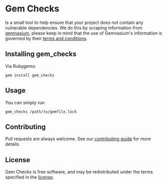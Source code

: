 # Gem Checks
Is a small tool to help ensure that your project does not contain any vulnerable dependencies.
We do this by scraping information from [gemnasium](https://gemnasium.com),
please keep in mind that the use of Gemnasium's information is governed by their [terms and conditions](https://gemnasium.com/terms).

## Installing gem_checks
Via Rubygems:
```
gem install gem_checks
```

## Usage
You can simply run
```
gem_checks /path/to/gemfile.lock
```

## Contributing
Pull requests are always welcome. See our [contributing guide] for
more details.

## License
Gem Checks is free software, and may be redistributed under the terms specified in the [license].

[contributing guide]: https://github.com/mobiledefense/gem_checks/blob/master/CONTRIBUTING.md
[license]: https://github.com/mobiledefense/gem_checks/blob/master/LICENSE.txt
